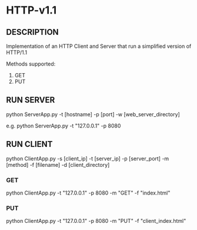 # HTTP-v1.1


## DESCRIPTION
Implementation of an HTTP Client and Server that run a simplified version of HTTP/1.1

Methods supported:
  1. GET
  2. PUT


## RUN SERVER
python ServerApp.py -t [hostname] -p [port] -w [web_server_directory]

e.g. python ServerApp.py -t "127.0.0.1" -p 8080


## RUN CLIENT
python ClientApp.py -s [client_ip] -t [server_ip] -p [server_port] -m [method] -f [filename] -d [client_directory]

### GET
python ClientApp.py -t "127.0.0.1" -p 8080 -m "GET" -f "index.html"

### PUT
python ClientApp.py -t "127.0.0.1" -p 8080 -m "PUT" -f "client_index.html"

